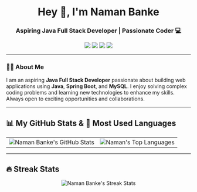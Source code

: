 <h1 align="center">Hey 👋, I'm Naman Banke</h1>
<h3 align="center">Aspiring Java Full Stack Developer | Passionate Coder 💻</h3>

<p align="center">
<a href="https://www.linkedin.com/in/naman-banke-28b103238/"><img src="https://img.shields.io/badge/-Naman%20Banke-blue?style=flat-square&logo=Linkedin&logoColor=white"/></a>
<a href="https://github.com/nmangurjar"><img src="https://img.shields.io/badge/-nmangurjar-black?style=flat-square&logo=github"/></a>
<a href="https://instagram.com/nman_gurjar"><img src="https://img.shields.io/badge/-Instagram-purple?style=flat-square&logo=instagram"/></a>
<a href="mailto:namanwork02@gmail.com"><img src="https://img.shields.io/badge/-Gmail-red?style=flat-square&logo=gmail&logoColor=white"/></a>
</p>

---

### 👨‍💻 About Me
I am an aspiring **Java Full Stack Developer** passionate about building web applications using **Java**, **Spring Boot**, and **MySQL**. I enjoy solving complex coding problems and learning new technologies to enhance my skills. Always open to exciting opportunities and collaborations.

---

## 📊 My GitHub Stats & 🚀 Most Used Languages
<table align="center">
<tr>
<td>
<img src="https://github-readme-stats.vercel.app/api?username=nmangurjar&show_icons=true&theme=dark&count_private=true" alt="Naman Banke's GitHub Stats"/>
</td>
<td>
<img src="https://github-readme-stats.vercel.app/api/top-langs/?username=nmangurjar&layout=compact&theme=dark" alt="Naman's Top Languages"/>
</td>
</tr>
</table>

---

## 🔥 Streak Stats
<p align="center">
<img src="https://github-readme-streak-stats.herokuapp.com/?user=nmangurjar&theme=dark" alt="Naman Banke's Streak Stats"/>
</p>